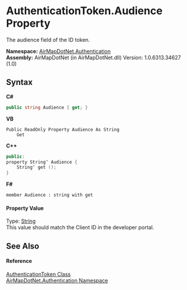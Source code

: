 # AuthenticationToken.Audience Property 
 

The audience field of the ID token.

**Namespace:**&nbsp;<a href="acef933e-de19-163e-6ced-ad25d7d780e7">AirMapDotNet.Authentication</a><br />**Assembly:**&nbsp;AirMapDotNet (in AirMapDotNet.dll) Version: 1.0.6313.34627 (1.0)

## Syntax

**C#**<br />
``` C#
public string Audience { get; }
```

**VB**<br />
``` VB
Public ReadOnly Property Audience As String
	Get
```

**C++**<br />
``` C++
public:
property String^ Audience {
	String^ get ();
}
```

**F#**<br />
``` F#
member Audience : string with get

```


#### Property Value
Type: <a href="http://msdn2.microsoft.com/en-us/library/s1wwdcbf" target="_blank">String</a><br />This value should match the Client ID in the developer portal.

## See Also


#### Reference
<a href="15258315-443b-55bc-8fbf-3bec8544fd11">AuthenticationToken Class</a><br /><a href="acef933e-de19-163e-6ced-ad25d7d780e7">AirMapDotNet.Authentication Namespace</a><br />